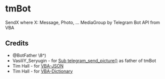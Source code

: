 # tmBot
SendX where X: Message, Photo, ... MediaGroup by Telegram Bot API from VBA
## Credits
- @BotFather \8^)
- VasiliY_Seryugin - for [Sub telegram_send_picture()](https://www.planetaexcel.ru/forum/index.php?PAGE_NAME=message&FID=1&TID=93149&TITLE_SEO=93149-kak-sdelat-otpravku-v-telegram-iz-makrosa-vba-excel&MID=1193376#message1193376) as father of tmBot
- Tim Hall - for [VBA-JSON](https://github.com/VBA-tools/VBA-JSON)
- Tim Hall - for [VBA-Dictionary](https://github.com/timhall/VBA-Dictionary) 

